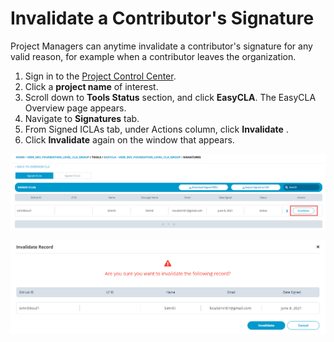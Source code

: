# Invalidate a Contributor's Signature

Project Managers can anytime invalidate a contributor's signature for any valid reason, for example when a contributor leaves the organization. 

1. Sign in to the [Project Control Center](https://projectadmin.lfx.linuxfoundation.org/).
2. Click a **project name** of interest.
3. Scroll down to **Tools Status** section, and click  **EasyCLA**. The EasyCLA Overview page appears.
4. Navigate to **Signatures** tab.
5.  From Signed ICLAs tab, under Actions column, click **Invalidate** .
6. Click **Invalidate** again on the window that appears.

![Invalidate Signature](../../.gitbook/assets/invalidate-signature.png)

![Invalidate](../../.gitbook/assets/invalidate-cta.png)

